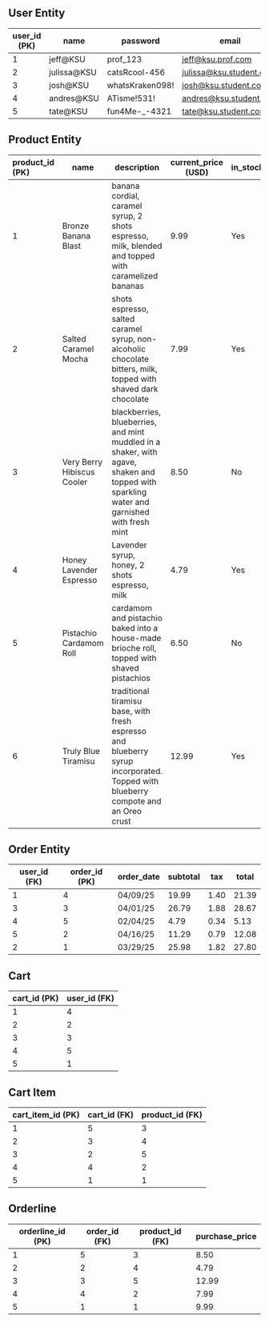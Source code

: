 ## User Entity

| user_id (PK) | name        | password        | email                   | is_admin |
| ------------ | ----------- | --------------- | ----------------------- | -------- |
| 1            | jeff@KSU    | prof_123        | jeff@ksu.prof.com       | yes      |
| 2            | julissa@KSU | catsRcool-456   | julissa@ksu.student.com | yes      |
| 3            | josh@KSU    | whatsKraken098! | josh@ksu.student.com    | yes      |
| 4            | andres@KSU  | ATisme!531!     | andres@ksu.student.com  | no       |
| 5            | tate@KSU    | fun4Me-_-4321   | tate@ksu.student.com    | yes      |



## Product Entity



| product_id (PK) | name                       | description                                                  | current_price (USD) | in_stock |
| :-------------- | -------------------------- | ------------------------------------------------------------ | ------------------- | -------- |
| 1               | Bronze Banana Blast        | banana cordial, caramel syrup, 2 shots espresso, milk, blended and topped with 						caramelized bananas | 9.99                | Yes      |
| 2               | Salted Caramel Mocha       | shots espresso, salted caramel syrup, non-alcoholic chocolate bitters, milk, topped with shaved dark chocolate | 7.99                | Yes      |
| 3               | Very Berry Hibiscus Cooler | blackberries, blueberries, and mint muddled in a shaker, with agave, shaken and topped with sparkling water and garnished with fresh mint | 8.50                | No       |
| 4               | Honey Lavender Espresso    | Lavender syrup, honey, 2 shots espresso, milk                | 4.79                | Yes      |
| 5               | Pistachio Cardamom Roll    | cardamom and pistachio baked into a house-made brioche roll, topped with shaved pistachios | 6.50                | No       |
| 6               | Truly Blue Tiramisu        | traditional tiramisu base, with fresh espresso and blueberry syrup incorporated. Topped with blueberry compote and an Oreo crust | 12.99               | Yes      |





## Order Entity

| user_id (FK) | order_id (PK) | order_date | subtotal | tax  | total |
| ------------ | ------------- | ---------- | -------- | ---- | ----- |
| 1            | 4             | 04/09/25   | 19.99    | 1.40 | 21.39 |
| 3            | 3             | 04/01/25   | 26.79    | 1.88 | 28.67 |
| 4            | 5             | 02/04/25   | 4.79     | 0.34 | 5.13  |
| 5            | 2             | 04/16/25   | 11.29    | 0.79 | 12.08 |
| 2            | 1             | 03/29/25   | 25.98    | 1.82 | 27.80 |



## Cart

| cart_id (PK) | user_id (FK) |
| ------------ | ------------ |
| 1            | 4            |
| 2            | 2            |
| 3            | 3            |
| 4            | 5            |
| 5            | 1            |



## Cart Item

| cart_item_id (PK) | cart_id (FK) | product_id (FK) |
| ----------------- | ------------ | --------------- |
| 1                 | 5            | 3               |
| 2                 | 3            | 4               |
| 3                 | 2            | 5               |
| 4                 | 4            | 2               |
| 5                 | 1            | 1               |



## Orderline

| orderline_id (PK) | order_id (FK) | product_id (FK) | purchase_price |
| ----------------- | ------------- | --------------- | -------------- |
| 1                 | 5             | 3               | 8.50           |
| 2                 | 2             | 4               | 4.79           |
| 3                 | 3             | 5               | 12.99          |
| 4                 | 4             | 2               | 7.99           |
| 5                 | 1             | 1               | 9.99           |
